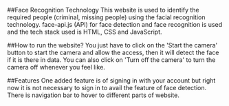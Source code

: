 ##Face Recognition Technology
This website is used to identify the required people (criminal, missing people) using the facial recognition technology. face-api.js (API) for face detection and face recognition is used and the tech stack used is HTML, CSS and JavaScript.

##How to run the website?
You just have to click on the 'Start the camera' button to start the camera and allow the access, then it will detect the face if it is there in data. You can also click on 'Turn off the camera' to turn the camera off whenever you feel like.

##Features
One added feature is of signing in with your account but right now it is not necessary to sign in to avail the feature of face detection.
There is navigation bar to hover to different parts of website.
